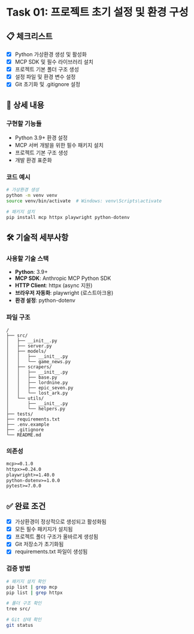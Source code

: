 # Task 01: 프로젝트 초기 설정 및 환경 구성

## 📋 체크리스트

- [x] Python 가상환경 생성 및 활성화
- [x] MCP SDK 및 필수 라이브러리 설치
- [x] 프로젝트 기본 폴더 구조 생성
- [x] 설정 파일 및 환경 변수 설정
- [x] Git 초기화 및 .gitignore 설정

## 📝 상세 내용

### 구현할 기능들

- Python 3.9+ 환경 설정
- MCP 서버 개발을 위한 필수 패키지 설치
- 프로젝트 기본 구조 생성
- 개발 환경 표준화

### 코드 예시

```bash
# 가상환경 생성
python -m venv venv
source venv/bin/activate  # Windows: venv\Scripts\activate

# 패키지 설치
pip install mcp httpx playwright python-dotenv
```

## 🛠️ 기술적 세부사항

### 사용할 기술 스택

- **Python**: 3.9+
- **MCP SDK**: Anthropic MCP Python SDK
- **HTTP Client**: httpx (async 지원)
- **브라우저 자동화**: playwright (로스트아크용)
- **환경 설정**: python-dotenv

### 파일 구조

```
/
├── src/
│   ├── __init__.py
│   ├── server.py
│   ├── models/
│   │   ├── __init__.py
│   │   └── game_news.py
│   ├── scrapers/
│   │   ├── __init__.py
│   │   ├── base.py
│   │   ├── lordnine.py
│   │   ├── epic_seven.py
│   │   └── lost_ark.py
│   └── utils/
│       ├── __init__.py
│       └── helpers.py
├── tests/
├── requirements.txt
├── .env.example
├── .gitignore
└── README.md
```

### 의존성

```txt
mcp>=0.1.0
httpx>=0.24.0
playwright>=1.40.0
python-dotenv>=1.0.0
pytest>=7.0.0
```

## ✅ 완료 조건

- [x] 가상환경이 정상적으로 생성되고 활성화됨
- [x] 모든 필수 패키지가 설치됨
- [x] 프로젝트 폴더 구조가 올바르게 생성됨
- [x] Git 저장소가 초기화됨
- [x] requirements.txt 파일이 생성됨

### 검증 방법

```bash
# 패키지 설치 확인
pip list | grep mcp
pip list | grep httpx

# 폴더 구조 확인
tree src/

# Git 상태 확인
git status
```
